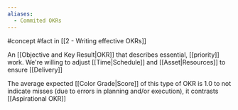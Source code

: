 ```yaml
---
aliases:
  - Commited OKRs
---
```

#concept #fact in [[2 - Writing effective OKRs]]

An [[Objective and Key Result|OKR]] that describes essential, [[priority]] work. We're willing to adjust [[Time|Schedule]] and [[Asset|Resources]] to ensure [[Delivery]]

The average expected [[Color Grade|Score]] of this type of OKR is 1.0 to not indicate misses (due to errors in planning and/or execution), it contrasts [[Aspirational OKR]]
